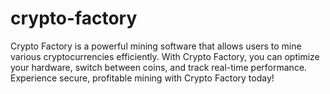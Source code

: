 # crypto-factory
Crypto Factory is a powerful mining software that allows users to mine various cryptocurrencies efficiently. With Crypto Factory, you can optimize your hardware, switch between coins, and track real-time performance. Experience secure, profitable mining with Crypto Factory today!
